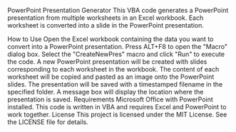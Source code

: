 PowerPoint Presentation Generator
This VBA code generates a PowerPoint presentation from multiple worksheets in an Excel workbook. Each worksheet is converted into a slide in the PowerPoint presentation.

How to Use
Open the Excel workbook containing the data you want to convert into a PowerPoint presentation.
Press ALT+F8 to open the "Macro" dialog box.
Select the "CreateNewPres" macro and click "Run" to execute the code.
A new PowerPoint presentation will be created with slides corresponding to each worksheet in the workbook.
The content of each worksheet will be copied and pasted as an image onto the PowerPoint slides.
The presentation will be saved with a timestamped filename in the specified folder.
A message box will display the location where the presentation is saved.
Requirements
Microsoft Office with PowerPoint installed.
This code is written in VBA and requires Excel and PowerPoint to work together.
License
This project is licensed under the MIT License. See the LICENSE file for details.
